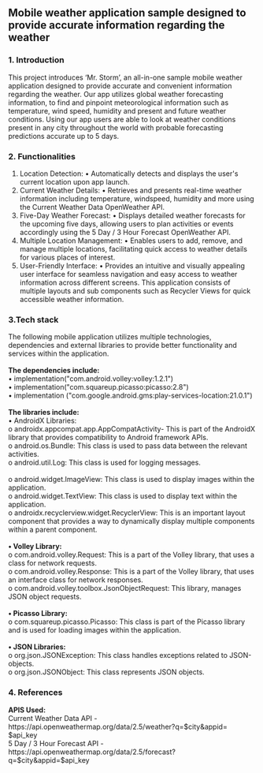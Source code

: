 <h2><b>Mobile weather application sample designed to provide accurate information regarding the weather</b></h2>

<h3>1. Introduction</h3>

This project introduces ‘Mr. Storm’, an all-in-one sample mobile weather application designed to provide accurate and convenient information regarding the weather. Our app utilizes global weather forecasting information, to find and pinpoint meteorological information such as temperature, wind speed, humidity and present and future weather conditions. Using our app users are able to look at weather conditions present in any city throughout the world with probable forecasting predictions accurate up to 5 days.



<h3>2. Functionalities</h3>

1.	Location Detection:
•	Automatically detects and displays the user's current location upon app launch.
2.	Current Weather Details:
•	Retrieves and presents real-time weather information including temperature, windspeed, humidity and more using the Current Weather Data OpenWeather API.
3.	 Five-Day Weather Forecast:
•	Displays detailed weather forecasts for the upcoming five days, allowing users to plan activities or events accordingly using the 5 Day / 3 Hour Forecast OpenWeather API.
4.	 Multiple Location Management:
•	Enables users to add, remove, and manage multiple locations, facilitating quick access to weather details for various places of interest.
5.	 User-Friendly Interface:
•	Provides an intuitive and visually appealing user interface for seamless navigation and easy access to weather information across different screens. This application consists of multiple layouts and sub components such as Recycler Views for quick accessible weather information.



<h3>3.Tech stack</h3>

The following mobile application utilizes multiple technologies, dependencies and external libraries to provide better functionality and services within the application.<br><br> 
<b>The dependencies include:</b><br>
•	implementation("com.android.volley:volley:1.2.1")<br>
•	implementation("com.squareup.picasso:picasso:2.8")<br>
•	implementation ("com.google.android.gms:play-services-location:21.0.1")<br>
<br>
<b>The libraries include:</b><br>
•	AndroidX Libraries:<br>
o	androidx.appcompat.app.AppCompatActivity- This is part of the AndroidX library that provides compatibility to Android framework APIs.<br>
o	android.os.Bundle: This class is used to pass data between the relevant activities.<br>
o	android.util.Log: This class is used for logging messages.<br>	
o	android.widget.ImageView: This class is used to display images within the application.<br>
o	android.widget.TextView: This class is used to display text within the application.<br>
o	androidx.recyclerview.widget.RecyclerView: This is an important layout component that provides a way to dynamically display multiple components within a parent component.<br>
<br>
<b>•	Volley Library:</b><br>
o	com.android.volley.Request: This is a part of the Volley library, that uses a class for network requests.<br>
o	com.android.volley.Response: This is a part of the Volley library, that uses an interface class for network responses.<br>
o	com.android.volley.toolbox.JsonObjectRequest: This library, manages JSON object requests.<br>
<br>
<b>•	Picasso Library:</b><br>
o	com.squareup.picasso.Picasso: This class is part of the Picasso library and is used for loading images within the application.<br>
<br>
<b>•	JSON Libraries:</b><br>
o	org.json.JSONException: This class handles exceptions related to JSON-objects.<br>
o	org.json.JSONObject: This class represents JSON objects.<br>



<h3>4. References</h3>
<b>APIS Used:</b><br>
Current Weather Data API - https://api.openweathermap.org/data/2.5/weather?q=$city&appid= $api_key <br>
5 Day / 3 Hour Forecast API -https://api.openweathermap.org/data/2.5/forecast?q=$city&appid=$api_key
